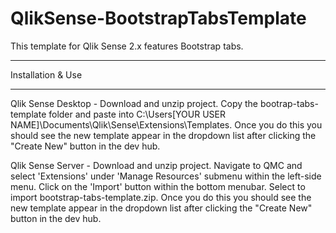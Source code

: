 QlikSense-BootstrapTabsTemplate
================

This template for Qlik Sense 2.x features Bootstrap tabs.

*********************************
Installation & Use
*********************************
Qlik Sense Desktop - Download and unzip project. Copy the bootrap-tabs-template folder and paste into C:\Users\[YOUR USER NAME]\Documents\Qlik\Sense\Extensions\Templates.
Once you do this you should see the new template appear in the dropdown list after clicking the "Create New" button in the dev hub.

Qlik Sense Server - Download and unzip project. Navigate to QMC and select 'Extensions' under 'Manage Resources' submenu within the left-side menu. Click on the 'Import' button within the bottom menubar. Select to import bootstrap-tabs-template.zip.
Once you do this you should see the new template appear in the dropdown list after clicking the "Create New" button in the dev hub.